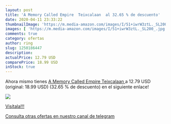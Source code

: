 ```yaml
---
layout: post
title: 'A Memory Called Empire  Teixcalaan  al 32.65 % de descuento'
date: 2020-04-11 23:33:22
thumbnailImage: 'https://m.media-amazon.com/images/I/51+iwrW3ztL._SL200_.jpg'
images: [ 'https://m.media-amazon.com/images/I/51+iwrW3ztL._SL200_.jpg' ]
comments: true
category: ofertas
author: ring
slug: 1250186447
description:
actualPrice: 12.79 USD
comparePrice: 18.99 USD
inStock: true
---
```


Ahora mismo tienes [A Memory Called Empire  Teixcalaan ](https://www.amazon.com/dp/1250186447/?tag=redken08-20) a 12.79 USD (original: 18.99 USD) (32.65 %  de descuento) en el siguiente enlace!

[![](https://m.media-amazon.com/images/I/51+iwrW3ztL._SL200_.jpg)](https://www.amazon.com/dp/1250186447/?tag=redken08-20)

[Visítala!!!](https://www.amazon.com/dp/1250186447/?tag=redken08-20)

[Consulta otras ofertas en nuestro canal de telegram](https://t.me/s/ofertas25)
